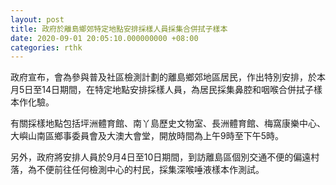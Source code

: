```yaml
---
layout: post
title: 政府於離島鄉郊特定地點安排採樣人員採集合併拭子樣本
date: 2020-09-01 20:05:10.000000000 +08:00
categories: rthk
---
```


政府宣布，會為參與普及社區檢測計劃的離島鄉郊地區居民，作出特別安排，於本月5日至14日期間，在特定地點安排採樣人員，為居民採集鼻腔和咽喉合併拭子樣本作化驗。

有關採樣地點包括坪洲體育館、南丫島歷史文物室、長洲體育館、梅窩康樂中心、大嶼山南區鄉事委員會及大澳大會堂，開放時間為上午9時至下午5時。

另外，政府將安排人員於9月4日至10日期間，到訪離島區個別交通不便的偏遠村落，為不便前往任何檢測中心的村民，採集深喉唾液樣本作測試。
